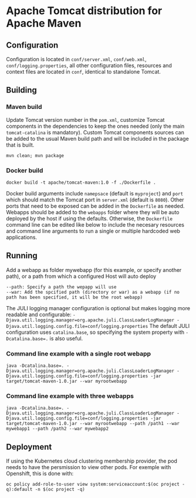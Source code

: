 <!--

    Licensed to the Apache Software Foundation (ASF) under one
    or more contributor license agreements.  See the NOTICE file
    distributed with this work for additional information
    regarding copyright ownership.  The ASF licenses this file
    to you under the Apache License, Version 2.0 (the
    "License"); you may not use this file except in compliance
    with the License.  You may obtain a copy of the License at

      http://www.apache.org/licenses/LICENSE-2.0

    Unless required by applicable law or agreed to in writing,
    software distributed under the License is distributed on an
    "AS IS" BASIS, WITHOUT WARRANTIES OR CONDITIONS OF ANY
    KIND, either express or implied.  See the License for the
    specific language governing permissions and limitations
    under the License.

-->

# Apache Tomcat distribution for Apache Maven

## Configuration

Configuration is located in `conf/server.xml`, `conf/web.xml`, `conf/logging.properties`, all other configuration files, resources and context files are located in `conf`, identical to standalone Tomcat.

## Building

### Maven build

Update Tomcat version number in the `pom.xml`, customize Tomcat components in the dependencies to keep the ones needed (only the main `tomcat-catalina` is mandatory). Custom Tomcat components sources can be added to the usual Maven build path and will be included in the package that is built.
```
mvn clean; mvn package
```

### Docker build

```
docker build -t apache/tomcat-maven:1.0 -f ./Dockerfile .
```
Docker build arguments include `namepsace` (default is `myproject`) and `port` which should match the Tomcat port in `server.xml` (default is `8080`). Other ports that need to be exposed can be added in the `Dockerfile` as needed. Webapps should be added to the `webapps` folder where they will be auto deployed by the host if using the defaults. Otherwise, the `Dockerfile` command line can be edited like below to include the necesary resources and command line arguments to run a single or multiple hardcoded web applications.

## Running

Add a webapp as folder mywebapp (for this example, or specify another path), or a path from which a configured Host will auto deploy
```
--path: Specify a path the wepapp will use
--war: Add the spcified path (directory or war) as a webapp (if no path has been specified, it will be the root webapp)
```

The JULI logging manager configuration is optional but makes logging more readable and configurable:
`-Djava.util.logging.manager=org.apache.juli.ClassLoaderLogManager -Djava.util.logging.config.file=conf/logging.properties`
The default JULI configuration uses `catalina.base`, so specifying the system property with `-Dcatalina.base=.` is also useful.

### Command line example with a single root webapp

```
java -Dcatalina.base=. -Djava.util.logging.manager=org.apache.juli.ClassLoaderLogManager -Djava.util.logging.config.file=conf/logging.properties -jar target/tomcat-maven-1.0.jar --war myrootwebapp
```

### Command line example with three webapps

```
java -Dcatalina.base=. -Djava.util.logging.manager=org.apache.juli.ClassLoaderLogManager -Djava.util.logging.config.file=conf/logging.properties -jar target/tomcat-maven-1.0.jar --war myrootwebapp --path /path1 --war mywebapp1 --path /path2 --war mywebapp2
```

## Deployment

If using the Kubernetes cloud clustering membership provider, the pod needs to have the persmission to view other pods. For exemple with Openshift, this is done with:
```
oc policy add-role-to-user view system:serviceaccount:$(oc project -q):default -n $(oc project -q)
```

